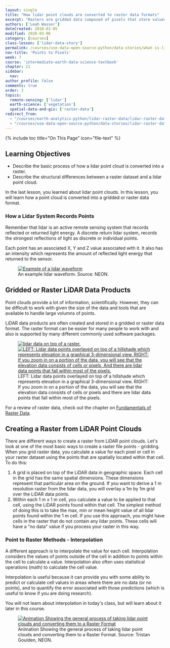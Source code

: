 ```yaml
---
layout: single
title: "How lidar point clouds are converted to raster data formats"
excerpt: "Rasters are gridded data composed of pixels that store values, such as an image or elevation data file. Learn how a lidar data point cloud is converted to a raster format such as a GeoTIFF."
authors: ['Leah Wasser']
dateCreated: 2018-02-05
modified: 2020-03-06
category: [courses]
class-lesson: ['lidar-data-story']
permalink: /courses/use-data-open-source-python/data-stories/what-is-lidar-data/lidar-points-to-pixels-raster/
nav-title: 'Points to Pixels'
week: 7
course: 'intermediate-earth-data-science-textbook'
chapter: 21
sidebar:
  nav:
author_profile: false
comments: true
order: 3
topics:
  remote-sensing: ['lidar']
  earth-science: ['vegetation']
  spatial-data-and-gis: ['raster-data']
redirect_from:
  - "/courses/earth-analytics-python/lidar-raster-data/lidar-raster-data/"
  - "/courses/use-data-open-source-python/data-stories/lidar-raster-data/intro-lidar-raster-data"
---
```


{% include toc title="On This Page" icon="file-text" %}

<div class='notice--success' markdown="1">

## <i class="fa fa-graduation-cap" aria-hidden="true"></i> Learning Objectives

* Describe the basic process of how a lidar point cloud is converted into a raster.
* Describe the structural differences between a raster dataset and a lidar point cloud.

</div>

In the last lesson, you learned about lidar point clouds. In this lesson, you will learn how a point cloud is converted into a gridded or raster data format.


### How a Lidar System Records Points

Remember that lidar is an active remote sensing system that records reflected or returned light energy. A discrete return lidar system, records the strongest reflections of light as discrete or individual points. 

Each point has an associated X, Y and Z value associated with it. It also has an intensity which represents the amount of reflected light energy that returned to the sensor.

<figure>
   <a href="{{ site.url }}/images/earth-analytics/lidar-raster-data/waveform.png" target="_blank">
   <img src="{{ site.url }}/images/earth-analytics/lidar-raster-data/waveform.png" alt="Example of a lidar waveform"></a>
   <figcaption>An example lidar waveform. Source: NEON.
   </figcaption>
</figure>



## Gridded or Raster LiDAR Data Products

Point clouds provide a lot of information, scientifically. However, they can be difficult to work with given the size of the data and tools that are available to handle large volumns of points. 

LiDAR data products are often created and stored in a gridded or raster data format. The raster format can be easier for many people to work with and also is supported by many different commonly used software packages.

<figure class="half">
   <a href="{{ site.url }}/images/earth-analytics/lidar-raster-data/lidar-points-hill.png">
   <img src="{{ site.url }}/images/earth-analytics/lidar-raster-data/lidar-points-hill.png" alt="lidar data on top of a raster."></a>
   <a href="{{ site.url }}/images/earth-analytics/lidar-raster-data/lidar-points-hill-zoomout.png">
   <img src="{{ site.url }}/images/earth-analytics/lidar-raster-data/lidar-points-hill-zoomout.png" alt="LEFT: Lidar data points overlayed on top of a hillshade which represents elevation in a graphical 3-dimensional view. RIGHT: If you zoom in on a portion of the data, you will see
   that the elevation data consists of cells or pixels, And there are lidar data
   points that fall within most of the pixels."></a>
   <figcaption>LEFT: Lidar data points overlayed on top of a hillshade which represents elevation in a graphical 3-dimensional view. RIGHT: If you zoom in on a portion of the data, you will see
   that the elevation data consists of cells or pixels and there are lidar data
   points that fall within most of the pixels.
   </figcaption>
</figure>


For a review of raster data, check out the chapter on <a href="{{ site.url }}/courses/use-data-open-source-python/intro-raster-data-python/fundamentals-raster-data/intro-raster-data/" target="_blank">Fundamentals of Raster Data</a>. 


## Creating a Raster from LiDAR Point Clouds

There are different ways to create a raster from LiDAR point clouds. Let's look at one of the most basic ways to create a raster file points - gridding. When you grid raster data, you calculate a value for each pixel or cell in your raster dataset using the points that are spatially located within that cell. To do this:

1. A grid is placed on top of the LiDAR data in geographic space. Each cell in
the grid has the same spatial dimensions. These dimensions represent that particular area on the ground. If you want to derive a 1 m resolution raster from the lidar data, you will overlay a 1m by 1m grid over the LiDAR data points.
2. Within each 1 m x 1 m cell, you calculate a value to be applied to that cell,
using the LiDAR points found within that cell. The simplest method of doing this is to take the max, min or mean height value of all lidar points found within the 1 m cell. If you use this approach, you might have cells in the raster that do not contain any lidar points. These cells will have a "no data" value if you process your raster in this way.

### Point to Raster Methods - Interpolation

A different approach is to interpolate the value for each cell. Interpolation considers the values of points outside of the cell in addition to points within the cell to calculate a value. Interpolation also often uses statistical operations (math) to calculate the cell value. 

Interpolation is useful because it can provide you with some ability to predict or calculate cell values in areas where there are no data (or no points), and to quantify the error associated with those predictions (which is useful to know if you are doing research).

You will not learn about interpolation in today's class, but will learn about it later in this course. 


<figure>
  <a href="{{ site.url }}/images/earth-analytics/lidar-raster-data/gridding.gif">
  <img src="{{ site.url }}/images/earth-analytics/lidar-raster-data/gridding.gif" alt="Animation Showing the general process of taking lidar point clouds and converting them to a Raster Format"></a>
  <figcaption>
  Animation Showing the general process of taking lidar point clouds and
  converting them to a Raster Format. Source: Tristan Goulden, NEON.
  </figcaption>
</figure>



